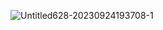 ![Untitled628-20230924193708-1](https://github.com/bagofbombs/bagofbombs/assets/132232836/17ab44ec-ab04-401a-bed8-4ce35e5bc804)
